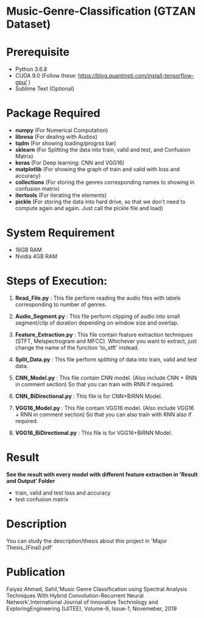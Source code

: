 # Music-Genre-Classification (GTZAN Dataset)

# Prerequisite
- Python 3.6.8
- CUDA 9.0 (Follow these: https://blog.quantinsti.com/install-tensorflow-gpu/ )
- Sublime Text (Optional)

# Package Required
- **numpy** (For Numerical Computation)
- **librosa** (For dealing with Audios)
- **tqdm** (For showing loading/progrss bar)
- **sklearn** (For Splitting the data into train, valid and test, and Confusion Matrix)
- **keras** (For Deep learning: CNN and VGG16)
- **matplotlib** (For showing the graph of train and valid with loss and accuracy)
- **collections** (For storing the genres corresponding names to showing in confusion matrix)
- **itertools** (For iterating the elements)
- **pickle** (For storing the data into hard drive, so that we don't need to compute again and again. Just call the pickle file and load)

# System Requirement
- 16GB RAM
- Nvidia 4GB RAM

# Steps of Execution:
1) **Read_File.py** : This file perform reading the audio files with labels corresponding to number of genres.

2) **Audio_Segment.py** : This file perform clipping of audio into small segment/clip of duration depending on window size and overlap.

3) **Feature_Extraction.py** : This file contain feature extraction techniques (STFT, Melspectrogram and MFCC). Whichever you want to extract, just change the name of the function 'to_stft' instead.

4) **Split_Data.py** : This file perform splitting of data into train, valid and test data.

5) **CNN_Model.py** : This file contain CNN model. (Also include CNN + RNN in comment section) So that you can train with RNN if required.

6) **CNN_BiDirectional.py** : This file is for CNN+BiRNN Model.

7) **VGG16_Model.py** : This file contain VGG16 model. (Also include VGG16 + RNN in comment section) So that you can also train with RNN also if required.

8) **VGG16_BiDirectional.py** : This file is for VGG16+BiRNN Model.

# Result
**See the result with every model with different feature extraction in 'Result and Output' Folder**
  - train, valid and test loss and accuracy 
  - test confusion matrix
  
# Description
You can study the description/thesis about this project in 'Major Thesis_(Final).pdf'

# Publication
Faiyaz Ahmad, Sahil,'Music Genre Classification using Spectral Analysis Techniques With Hybrid Convolution-Recurrent Neural Network',International Journal of Innovative Technology and ExploringEngineering (IJITEE), Volume-9, Issue-1, Novemeber, 2019
